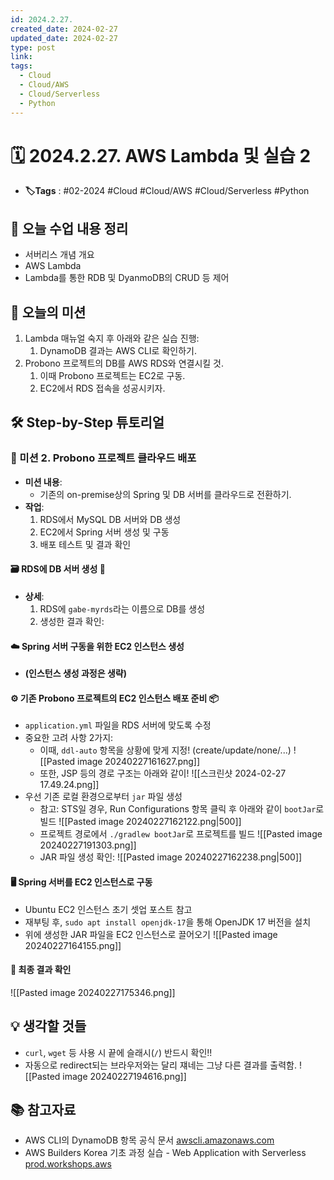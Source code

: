 ```yaml
---
id: 2024.2.27.
created_date: 2024-02-27
updated_date: 2024-02-27
type: post
link: 
tags:
  - Cloud
  - Cloud/AWS
  - Cloud/Serverless
  - Python
---
```


# 🗓️ 2024.2.27. AWS Lambda 및 실습 2
- **🏷️Tags** :   #02-2024 #Cloud #Cloud/AWS #Cloud/Serverless #Python 

## 📝 오늘 수업 내용 정리
- 서버리스 개념 개요
- AWS Lambda
- Lambda를 통한 RDB 및 DyanmoDB의 CRUD 등 제어
## 🎯 오늘의 미션
1. Lambda 매뉴얼 숙지 후 아래와 같은 실습 진행:
	1) DynamoDB 결과는 AWS CLI로 확인하기.
2. Probono 프로젝트의 DB를 AWS RDS와 연결시킬 것.
	1) 이때 Probono 프로젝트는 EC2로 구동.
	2) EC2에서 RDS 접속을 성공시키자.

## 🛠️ Step-by-Step 튜토리얼

### 🚀 미션 2. Probono 프로젝트 클라우드 배포
- **미션 내용**:
	- 기존의 on-premise상의 Spring 및 DB 서버를 클라우드로 전환하기.
- **작업**:
  1. RDS에서 MySQL DB 서버와 DB 생성
  2. EC2에서 Spring 서버 생성 및 구동
  3. 배포 테스트 및 결과 확인
#### 🗃️ RDS에 DB 서버 생성 🚚
- **상세**:
  1. RDS에 `gabe-myrds`라는 이름으로 DB를 생성
  2. 생성한 결과 확인:
#### ☁️ Spring 서버 구동을 위한 EC2 인스턴스 생성
- **(인스턴스 생성 과정은 생략)**
#### ⚙️ 기존 Probono 프로젝트의 EC2 인스턴스 배포 준비 📦
- `application.yml` 파일을 RDS 서버에 맞도록 수정
- 중요한 고려 사항 2가지:
	- 이때, `ddl-auto` 항목을 상황에 맞게 지정! (create/update/none/...)
![[Pasted image 20240227161627.png]]
	- 또한, JSP 등의 경로 구조는 아래와 같이!
![[스크린샷 2024-02-27 17.49.24.png]]
- 우선 기존 로컬 환경으로부터 `jar` 파일 생성
	- 참고: STS일 경우, Run Configurations 항목 클릭 후 아래와 같이 `bootJar`로 빌드
		 ![[Pasted image 20240227162122.png|500]]
	- 프로젝트 경로에서 `./gradlew bootJar`로 프로젝트를 빌드
		![[Pasted image 20240227191303.png]]
	- JAR 파일 생성 확인: 
		![[Pasted image 20240227162238.png|500]]

#### 🖥️ Spring 서버를 EC2 인스턴스로 구동
- Ubuntu EC2 인스턴스 초기 셋업 포스트 참고
- 재부팅 후, `sudo apt install openjdk-17`을 통해 OpenJDK 17 버전을 설치
- 위에 생성한 JAR 파일을 EC2 인스턴스로 끌어오기
![[Pasted image 20240227164155.png]]

#### 🎉 최종 결과 확인
![[Pasted image 20240227175346.png]]
## 💡 생각할 것들
- `curl`, `wget` 등 사용 시 끝에 슬래시(`/`) 반드시 확인!!
- 자동으로 redirect되는 브라우저와는 달리 쟤네는 그냥 다른 결과를 출력함.
![[Pasted image 20240227194616.png]]
## 📚 참고자료
- AWS CLI의 DynamoDB 항목 공식 문서 [awscli.amazonaws.com](https://awscli.amazonaws.com/v2/documentation/api/latest/reference/dynamodb/index.html#cli-aws-dynamodb)
- AWS Builders Korea 기초 과정 실습 - Web Application with Serverless [prod.workshops.aws](https://catalog.us-east-1.prod.workshops.aws/workshops/600420b7-5c4c-498f-9b80-bc7798963ba3/ko-KR/serverless)
